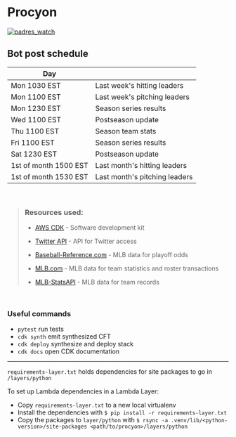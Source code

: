 # Procyon

<a href="https://twitter.com/padres_watch" target="blank"><img src="https://img.shields.io/twitter/follow/padres_watch?logo=twitter&style=for-the-badge" alt="padres_watch" /></a> </p>

## **Bot post schedule**

| Day                   |                               |
| --------------------- | ----------------------------- |
| Mon 1030 EST          | Last week's hitting leaders   |
| Mon 1100 EST          | Last week's pitching leaders  |
| Mon 1230 EST          | Season series results         |
| Wed 1100 EST          | Postseason update             |
| Thu 1100 EST          | Season team stats             |
| Fri 1100 EST          | Season series results         |
| Sat 1230 EST          | Postseason update             |
| 1st of month 1500 EST | Last month's hitting leaders  |
| 1st of month 1530 EST | Last month's pitching leaders |

<br />

> ### Resources used:
>
> - [AWS CDK](https://aws.amazon.com/cdk/) - Software development kit
>
> - [Twitter API](https://developer.twitter.com/en/docs/twitter-api) - API for Twitter access
>
> - [Baseball-Reference.com](https://www.baseball-reference.com/leagues/majors/2022-playoff-odds.shtml) - MLB data for playoff odds
>
> - [MLB.com](https://www.mlb.com/) - MLB data for team statistics and roster transactions
>
> - [MLB-StatsAPI](https://github.com/toddrob99/MLB-StatsAPI) - MLB data for team records

<br />

### Useful commands

- `pytest` run tests
- `cdk synth` emit synthesized CFT
- `cdk deploy` synthesize and deploy stack
- `cdk docs` open CDK documentation

<hr />

`requirements-layer.txt` holds dependencies for site packages to go in `/layers/python`

To set up Lambda dependencies in a Lambda Layer:

- Copy `requirements-layer.txt` to a new local virtualenv
- Install the dependencies with `$ pip install -r requirements-layer.txt`
- Copy the packages to `layer/python` with `$ rsync -a .venv/lib/<python-version>/site-packages <path/to/procyon>/layers/python`
